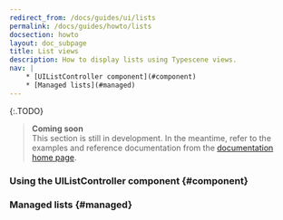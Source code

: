 ```yaml
---
redirect_from: /docs/guides/ui/lists
permalink: /docs/guides/howto/lists
docsection: howto
layout: doc_subpage
title: List views
description: How to display lists using Typescene views.
nav: |
    * [UIListController component](#component)
    * [Managed lists](#managed)
---
```


{:.TODO}
> **Coming soon** <br>
  This section is still in development. In the meantime, refer to the examples and reference documentation from the [documentation home page](/docs).

### Using the UIListController component {#component}

<!-- > This section will describe how to use the `UIListController` component. -->

### Managed lists {#managed}

<!-- > This section will describe how to display a list that is updated automatically based on the contents of a `ManagedList` object. -->
